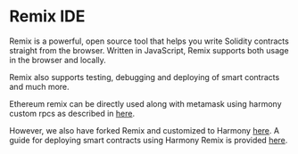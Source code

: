 # Remix IDE

Remix is a powerful, open source tool that helps you write Solidity contracts straight from the browser. Written in JavaScript, Remix supports both usage in the browser and locally.

Remix also supports testing, debugging and deploying of smart contracts and much more.

Ethereum remix can be directly used along with metamask using harmony custom rpcs as described in [here](https://docs.harmony.one/home/developers/deploying-on-harmony/using-remix/ethereum-remix).

However, we also have forked Remix and customized to Harmony [here](https://ide.harmony.one/#optimize=false\&evmVersion=null). A guide for deploying smart contracts using Harmony Remix is provided [here](https://docs.harmony.one/home/developers/deploying-on-harmony/using-remix/deployment-using-remix).
